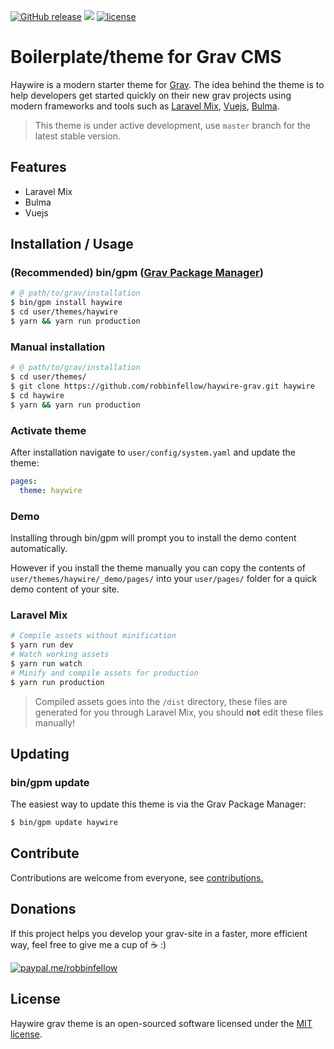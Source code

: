 [![GitHub release](https://img.shields.io/github/release/robbinfellow/haywire-grav.svg?style=flat-square)](https://github.com/robbinfellow/haywire-grav/releases) [![](https://img.shields.io/github/issues-raw/robbinfellow/haywire-grav.svg?style=flat-square)](https://github.com/robbinfellow/haywire-grav/issues) [![license](https://img.shields.io/github/license/robbinfellow/haywire-grav.svg?style=flat-square)](https://github.com/robbinfellow/haywire-grav/blob/master/LICENSE)

# Boilerplate/theme for Grav CMS

Haywire is a modern starter theme for [Grav](https://getgrav.org/). The idea behind the theme is to help developers get started quickly on their new grav projects using modern frameworks and tools such as [Laravel Mix](https://github.com/JeffreyWay/laravel-mix#readme), [Vuejs](http://vuejs.org/), [Bulma](https://github.com/jgthms/bulma).

> This theme is under active development, use `master` branch for the latest stable version.

## Features

* Laravel Mix
* Bulma
* Vuejs

## Installation / Usage

### (Recommended) bin/gpm ([Grav Package Manager](http://learn.getgrav.org/advanced/grav-gpm))

``` bash
# @ path/to/grav/installation
$ bin/gpm install haywire
$ cd user/themes/haywire
$ yarn && yarn run production
```

### Manual installation

``` bash
# @ path/to/grav/installation
$ cd user/themes/
$ git clone https://github.com/robbinfellow/haywire-grav.git haywire
$ cd haywire
$ yarn && yarn run production
```

### Activate theme

After installation navigate to `user/config/system.yaml` and update the theme:
``` yaml
pages:
  theme: haywire
```

### Demo

Installing through bin/gpm will prompt you to install the demo content automatically.

However if you install the theme manually you can copy the contents of `user/themes/haywire/_demo/pages/` into your `user/pages/` folder for a quick demo content of your site.

### Laravel Mix

``` bash
# Compile assets without minification
$ yarn run dev
# Watch working assets
$ yarn run watch
# Minify and compile assets for production
$ yarn run production
```

> Compiled assets goes into the `/dist` directory, these files are generated for you through Laravel Mix, you should **not** edit these files manually!

## Updating

### bin/gpm update

The easiest way to update this theme is via the Grav Package Manager:

``` bash
$ bin/gpm update haywire
```

## Contribute

Contributions are welcome from everyone, see [contributions.](.github/CONTRIBUTING.md)

## Donations

If this project helps you develop your grav-site in a faster, more efficient way, feel free to give me a cup of :coffee: :)

[![paypal.me/robbinfellow](https://www.paypalobjects.com/webstatic/paypalme/images/pp_logo_small.png)](https://www.paypal.me/robbinfellow)

## License

Haywire grav theme is an open-sourced software licensed under the [MIT license](http://opensource.org/licenses/MIT).
